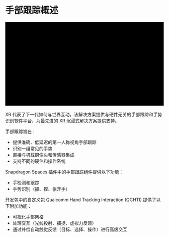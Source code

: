 # 手部跟踪概述

![1](./pic-HandTrackingOverview/1.gif)

XR 代表了下一代如何与世界互动。该解决方案提供与硬件无关的手部跟踪和手势识别软件平台，为最先进的 XR 沉浸式解决方案提供支持。

手部跟踪旨在：

- 提供准确、低延迟的第一人称视角手部跟踪
- 识别一组常见的手势
- 直接与机载摄像头和传感器集成
- 支持不同的硬件和操作系统
  
Snapdragon Spaces 插件中的手部跟踪组件提供以下功能：

- 手检测和跟踪
- 手势识别（抓、捏、张开手）
  
开发包中的自定义包 Qualcomm Hand Tracking Interaction (QCHTI) 提供了以下附加功能：

- 可视化手部网格
- 处理交互（光线投射、捕捉、虚拟力反馈）
- 通过补偿自动触觉反馈（目标、选择、操作）进行高级交互
